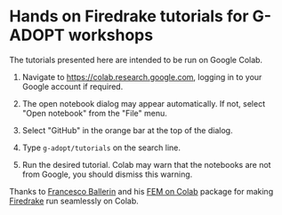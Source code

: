 # Hands on Firedrake tutorials for G-ADOPT workshops

The tutorials presented here are intended to be run on Google Colab. 

1. Navigate to https://colab.research.google.com, logging in to your Google
   account if required.

2. The open notebook dialog may appear automatically. If not, select "Open
   notebook" from the "File" menu.

3. Select "GitHub" in the orange bar at the top of the dialog. 

4. Type `g-adopt/tutorials` on the search line.

5. Run the desired tutorial. Colab may warn that the notebooks are not from
   Google, you should dismiss this warning.

Thanks to [Francesco Ballerin](https://www.francescoballarin.it) and his [FEM
on Colab](https://fem-on-colab.github.io) package for making [Firedrake](https://firedrakeproject.org) run seamlessly on Colab.
